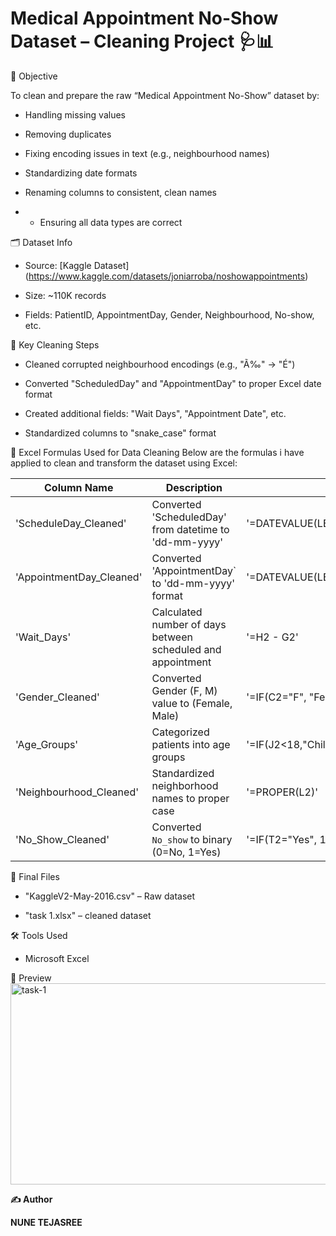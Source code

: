 # Medical Appointment No-Show Dataset – Cleaning Project 🩺📊

🎯 Objective

To clean and prepare the raw “Medical Appointment No-Show” dataset by:

- Handling missing values

- Removing duplicates

- Fixing encoding issues in text (e.g., neighbourhood names)

- Standardizing date formats

- Renaming columns to consistent, clean names
- - Ensuring all data types are correct

🗂️ Dataset Info

- Source: [Kaggle Dataset] (https://www.kaggle.com/datasets/joniarroba/noshowappointments)

- Size: ~110K records

- Fields: PatientID, AppointmentDay, Gender, Neighbourhood, No-show, etc.

🧹 Key Cleaning Steps

- Cleaned corrupted neighbourhood encodings (e.g., "Ã‰" → "É")

- Converted "ScheduledDay" and "AppointmentDay" to proper Excel date format

- Created additional fields: "Wait Days", "Appointment Date", etc.

- Standardized columns to "snake_case" format
  
🔣 Excel Formulas Used for Data Cleaning
Below are the formulas i have applied to clean and transform the dataset using Excel:

| Column Name               | Description                                                  | Formula                                             |
|---------------------------|--------------------------------------------------------------|-----------------------------------------------------|
| 'ScheduleDay_Cleaned'     | Converted 'ScheduledDay' from datetime to 'dd-mm-yyyy'       | '=DATEVALUE(LEFT(E2,10))'                           |
| 'AppointmentDay_Cleaned'  | Converted 'AppointmentDay` to 'dd-mm-yyyy' format            | '=DATEVALUE(LEFT(F3,10))'                           |
| 'Wait_Days'               | Calculated number of days between scheduled and appointment  | '=H2 - G2'                                          |
| 'Gender_Cleaned'          | Converted Gender (F, M) value to (Female, Male)              | '=IF(C2="F", "Female", IF(C2="M", "Male", ""))'                                          |
| 'Age_Groups'              | Categorized patients into age groups                         | '=IF(J2<18,"Child",IF(J2<=60,"Adult","Senior"))'    |
| 'Neighbourhood_Cleaned'   | Standardized neighborhood names to proper case               | '=PROPER(L2)'                                       |
| 'No_Show_Cleaned'         | Converted `No_show` to binary (0=No, 1=Yes)                  | '=IF(T2="Yes", 1, 0)'                               |


📁 Final Files

- "KaggleV2-May-2016.csv" – Raw dataset

- "task 1.xlsx" – cleaned dataset

🛠️ Tools Used

- Microsoft Excel

👀 Preview
<img width="1366" height="322" alt="task-1" src="https://github.com/user-attachments/assets/a65bcbdc-56ea-4eca-8035-4840fd85b983" />

**✍️ Author**

**NUNE TEJASREE**
